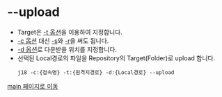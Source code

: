 
# --upload

- Target은 [-t 옵션](option_t.md)을 이용하여 지정합니다.
- [-c 옵션](option_c.md) 대신 [-s](option_s.md)와 [-r](option_r.md)을 써도 됩니다.
- [-d 옵션](option_d.md)로 다운받을 위치를 지정합니다.
- 선택된 Local경로의 파일을 Repository의 Target(Folder)로 upload 합니다.
    ```
    j18 -c:{접속명} -t:{원격지경로} -d:{Local경로} --upload
    ```

[main 페이지로 이동](main.md)